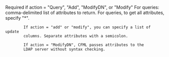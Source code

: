 Required if action = "Query", "Add", "ModifyDN", or "Modify"
            For queries: comma-delimited list of attributes to return. For
            queries, to get all attributes, specify "*".

            If action = "add" or "modify", you can specify a list of update
            columns. Separate attributes with a semicolon.

            If action = "ModifyDN", CFML passes attributes to the
            LDAP server without syntax checking.